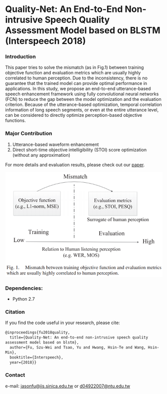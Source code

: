 # Quality-Net: An End-to-End Non-intrusive Speech Quality Assessment Model based on BLSTM (Interspeech 2018)


### Introduction
This paper tries to solve the mismatch (as in Fig.1) between training objective function and evaluation metrics which are usually highly correlated to human perception. Due to the inconsistency, there is no guarantee that the trained model can provide optimal performance in applications. In this study, we propose an end-to-end utterance-based speech enhancement framework using fully convolutional neural networks (FCN) to reduce the gap between the model optimization and the evaluation criterion. Because of the utterance-based optimization, temporal correlation information of long speech segments, or even at the entire utterance level, can be considered to directly optimize perception-based objective functions.

### Major Contribution
1) Utterance-based waveform enhancement
2) Direct short-time objective intelligibility (STOI) score optimization (without any approximation)


For more details and evaluation results, please check out our  [paper](https://arxiv.org/ftp/arxiv/papers/1808/1808.05344.pdf).

![teaser](https://github.com/JasonSWFu/End-to-end-waveform-utterance-enhancement/blob/master/images/Fig1_3.png)


### Dependencies:
* Python 2.7


### Citation

If you find the code useful in your research, please cite:
    
    @inproceedings{fu2018quality,
      title={Quality-Net: An end-to-end non-intrusive speech quality assessment model based on blstm},
      author={Fu, Szu-Wei and Tsao, Yu and Hwang, Hsin-Te and Wang, Hsin-Min},
      booktitle={Interspeech},
      year={2018}}
    
### Contact

e-mail: jasonfu@iis.sinica.edu.tw or d04922007@ntu.edu.tw

